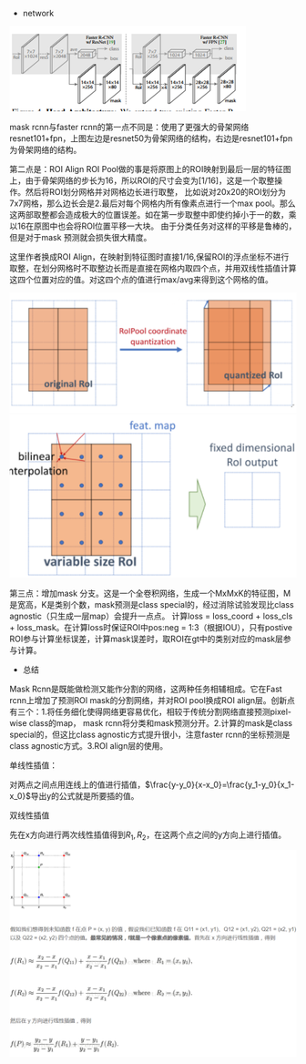 * network

![](/images/mrcnn1.PNG)

mask rcnn与faster rcnn的第一点不同是：使用了更强大的骨架网络resnet101+fpn，上图左边是resnet50为骨架网络的结构，右边是resnet101+fpn为骨架网络的结构。

第二点是：ROI Align
ROI Pool做的事是将原图上的ROI映射到最后一层的特征图上，由于骨架网络的步长为16，所以ROI的尺寸会变为[1/16]，这是一个取整操作。然后将ROI划分网格并对网格边长进行取整，
比如说对20x20的ROI划分为7x7网格，那么边长会是2.最后对每个网格内所有像素点进行一个max pool。那么这两部取整都会造成极大的位置误差。如在第一步取整中即使约掉小于一的数，乘以16在原图中也会将ROI位置平移一大块。
由于分类任务对这样的平移是鲁棒的，但是对于mask 预测就会损失很大精度。

这里作者换成ROI Align，在映射到特征图时直接1/16,保留ROI的浮点坐标不进行取整，在划分网格时不取整边长而是直接在网格内取四个点，并用双线性插值计算这四个位置对应的值。对这四个点的值进行max/avg来得到这个网格的值。

![](/images/mrcnn2.PNG)
![](/images/mrcnn3.PNG)

第三点：增加mask 分支。这是一个全卷积网络，生成一个MxMxK的特征图，M是宽高，K是类别个数，mask预测是class special的，经过消除试验发现比class agnostic（只生成一层map）会提升一点点。
计算loss = loss_coord + loss_cls + loss_mask。在计算loss时保证ROI中pos:neg = 1:3（根据IOU），只有postive ROI参与计算坐标误差，计算mask误差时，取ROI在gt中的类别对应的mask层参与计算。

* 总结

Mask Rcnn是既能做检测又能作分割的网络，这两种任务相辅相成。它在Fast rcnn上增加了预测ROI mask的分割网络，并对ROI pool换成ROI align层。创新点有三个：1.将任务细化使得网络更容易优化，相较于传统分割网络直接预测pixel-wise class的map，
mask rcnn将分类和mask预测分开。2.计算的mask是class special的，但这比class agnostic方式提升很小，注意faster rcnn的坐标预测是class agnostic方式。3.ROI align层的使用。

单线性插值：

对两点之间点用连线上的值进行插值，$\frac{y-y_0}{x-x_0}=\frac{y_1-y_0}{x_1-x_0}$导出y的公式就是所要插的值。

双线性插值

先在x方向进行两次线性插值得到$R_1,R_2$，在这两个点之间的y方向上进行插值。

![](/images/mrcnn4.PNG)
